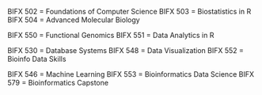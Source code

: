 BIFX 502 = Foundations of Computer Science
BIFX 503 = Biostatistics in R
BIFX 504 = Advanced Molecular Biology

BIFX 550 = Functional Genomics
BIFX 551 = Data Analytics in R

BIFX 530 = Database Systems
BIFX 548 = Data Visualization
BIFX 552 = Bioinfo Data Skills

BIFX 546 = Machine Learning
BIFX 553 = Bioinformatics Data Science
BIFX 579 = Bioinformatics Capstone
